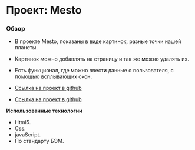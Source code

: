 # Проект: Mesto

### Обзор

* В проекте Mesto, показаны в виде картинок, разные точки нашей планеты. 
* Картинок можно добавлять на страницу и так же можно удалять их.

* Есть функционал, где можно ввести данные о пользователя, с помощью всплывающих окон. 

* [Ссылка на проект в github](https://meder84.github.io/mesto/index.html)
* [Ссылка на проект в github](https://vk.com/s/v1/doc/_ov48ZffvW32GdzWyA39JYlg2euDdJ6zKWJkQslXLwMuRbxfn88)

**Использованные технологии**

* Html5.
* Css.
* javaScript.
* По стандарту БЭМ.


